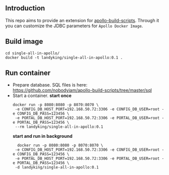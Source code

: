 ## Introduction

This repo aims to provide an extension for [apollo-build-scripts](https://github.com/nobodyiam/apollo-build-scripts).
Through it you can customize the JDBC parameters for `Apollo Docker Image`. 

## Build image
```
cd single-all-in-apollo/
docker build -t landyking/single-all-in-apollo:0.1 .
```

## Run container

- Prepare database. SQL files is here: https://github.com/nobodyiam/apollo-build-scripts/tree/master/sql
- Start a container.
  **start once**
  ```
  docker run -p 8080:8080 -p 8070:8070 \
   -e CONFIG_DB_HOST_PORT=192.168.50.72:3306 -e CONFIG_DB_USER=root -e CONFIG_DB_PASS=123456 \
   -e PORTAL_DB_HOST_PORT=192.168.50.72:3306 -e PORTAL_DB_USER=root -e PORTAL_DB_PASS=123456 \
   --rm landyking/single-all-in-apollo:0.1
  ```
  **start and run in background**
  ```
    docker run -p 8080:8080 -p 8070:8070 \
   -e CONFIG_DB_HOST_PORT=192.168.50.72:3306 -e CONFIG_DB_USER=root -e CONFIG_DB_PASS=123456 \
   -e PORTAL_DB_HOST_PORT=192.168.50.72:3306 -e PORTAL_DB_USER=root -e PORTAL_DB_PASS=123456 \
   -d landyking/single-all-in-apollo:0.1
  ```